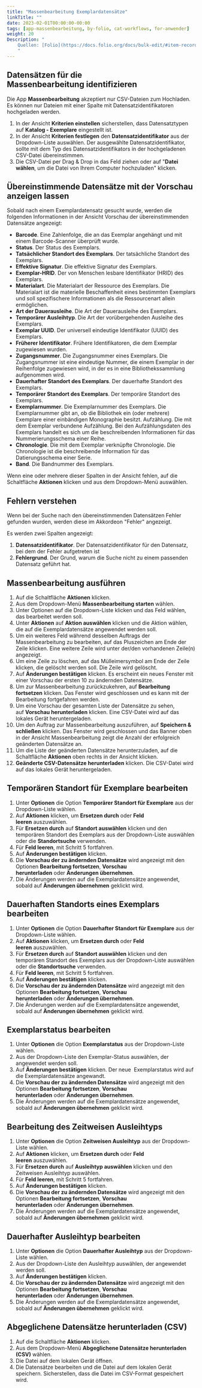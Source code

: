 ```yaml
---
title: "Massenbearbeitung Exemplardatensätze"
linkTitle: ""
date: 2023-02-01T00:00:00-00:00
tags: [app-massenbearbeitung, by-folio, cat-workflows, for-anwender]
weight: 20
Description: "
    Quellen: [Folio](https://docs.folio.org/docs/bulk-edit/#item-records) & [GBV](https://info.gbv.de/pages/viewpage.action?pageId=845709326)
    "
---
```


## Datensätzen für die Massenbearbeitung identifizieren

Die App **Massenbearbeitung** akzeptiert nur CSV-Dateien zum Hochladen. Es können nur Dateien mit einer Spalte mit Datensatzidentifikatoren hochgeladen werden.

1.  In der Ansicht **Kriterien einstellen** sicherstellen, dass Datensatztypen auf **Katalog - Exemplare** eingestellt ist.
2.  In der Ansicht **Kriterien festlegen** den **Datensatzidentifikator** aus der Dropdown-Liste auswählen. Der ausgewählte Datensatzidentifikator, sollte mit dem Typ des Datensatzidentifikators in der hochgeladenen CSV-Datei übereinstimmen.
3.  Die CSV-Datei per Drag & Drop in das Feld ziehen oder auf "**Datei wählen**, um die Datei von Ihrem Computer hochzuladen" klicken.

## Übereinstimmende Datensätze mit der Vorschau anzeigen lassen

Sobald nach einem Exemplardatensatz gesucht wurde, werden die folgenden Informationen in der Ansicht Vorschau der übereinstimmenden Datensätze angezeigt:

-   **Barcode**. Eine Zahlenfolge, die an das Exemplar angehängt und mit einem Barcode-Scanner überprüft wurde.
-   **Status**. Der Status des Exemplars.
-   **Tatsächlicher Standort des Exemplars**. Der tatsächliche Standort des Exemplars.
-   **Effektive Signatur**. Die effektive Signatur des Exemplars.
-   **Exemplar-HRID**. Der von Menschen lesbare Identifikator (HRID) des Exemplars.
-   **Materialart**. Die Materialart der Ressource des Exemplars. Die Materialart ist die materielle Beschaffenheit eines bestimmten Exemplars und soll spezifischere Informationen als die Ressourcenart allein ermöglichen.
-   **Art der Dauerausleihe**. Die Art der Dauerausleihe des Exemplars.
-   **Temporärer Ausleihtyp**. Die Art der vorübergehenden Ausleihe des Exemplars.
-   **Exemplar UUID**. Der universell eindeutige Identifikator (UUID) des Exemplars.
-   **Früherer Identifikator**. Frühere Identifikatoren, die dem Exemplar zugewiesen wurden.
-   **Zugangsnummer**. Die Zugangsnummer eines Exemplars. Die Zugangsnummer ist eine eindeutige Nummer, die einem Exemplar in der Reihenfolge zugewiesen wird, in der es in eine Bibliothekssammlung aufgenommen wird.
-   **Dauerhafter Standort des Exemplars**. Der dauerhafte Standort des Exemplars.
-   **Temporärer Standort des Exemplars**. Der temporäre Standort des Exemplars.
-   **Exemplarnummer**. Die Exemplarnummer des Exemplars. Die Exemplarnummer gibt an, ob die Bibliothek ein (oder mehrere) Exemplare einer einbändigen Monographie besitzt.
    Aufzählung. Die mit dem Exemplar verbundene Aufzählung. Bei den Aufzählungsdaten des Exemplars handelt es sich um die beschreibenden Informationen für das Nummerierungsschema einer Reihe.
-   **Chronologie**. Die mit dem Exemplar verknüpfte Chronologie. Die Chronologie ist die beschreibende Information für das Datierungsschema einer Serie.
-   **Band**. Die Bandnummer des Exemplars.

Wenn eine oder mehrere dieser Spalten in der Ansicht fehlen, auf die Schaltfläche **Aktionen** klicken und aus dem Dropdown-Menü auswählen.

## Fehlern verstehen

Wenn bei der Suche nach den übereinstimmenden Datensätzen Fehler gefunden wurden, werden diese im Akkordeon "Fehler" angezeigt.

Es werden zwei Spalten angezeigt:

1.  **Datensatzidentifikator**. Der Datensatzidentifikator für den Datensatz, bei dem der Fehler aufgetreten ist
2.  **Fehlergrund**. Der Grund, warum die Suche nicht zu einem passenden Datensatz geführt hat.

## Massenbearbeitung ausführen

1.  Auf die Schaltfläche **Aktionen** klicken.
2.  Aus dem Dropdown-Menü **Massenbearbeitung starten** wählen.
3.  Unter Optionen auf die Dropdown-Liste klicken und das Feld wählen, das bearbeitet werden soll.
4.  Unter **Aktionen** auf **Aktion auswählen** klicken und die Aktion wählen, die auf die Exemplardatensätze angewendet werden soll.
5.  Um ein weiteres Feld während desselben Auftrags der Massenbearbeitung zu bearbeiten, auf das Pluszeichen am Ende der Zeile klicken. Eine weitere Zeile wird unter der/den vorhandenen Zeile(n) angezeigt.
6.  Um eine Zeile zu löschen, auf das Mülleimersymbol am Ende der Zeile klicken, die gelöscht werden soll. Die Zeile wird gelöscht.
7.  Auf **Änderungen bestätigen** klicken. Es erscheint ein neues Fenster mit einer Vorschau der ersten 10 zu ändernden Datensätze.
8.  Um zur Massenbearbeitung zurückzukehren, auf **Bearbeitung fortsetzen** klicken. Das Fenster wird geschlossen und es kann mit der Bearbeitung fortgefahren werden.
9.  Um eine Vorschau der gesamten Liste der Datensätze zu sehen, auf **Vorschau herunterladen** klicken. Eine CSV-Datei wird auf das lokales Gerät heruntergeladen.
10.  Um den Auftrag zur Massenbearbeitung auszuführen, auf **Speichern & schließen** klicken. Das Fenster wird geschlossen und das Banner oben in der Ansicht Massenbearbeitung zeigt die Anzahl der erfolgreich geänderten Datensätze an.
11.  Um die Liste der geänderten Datensätze herunterzuladen, auf die Schaltfläche **Aktionen** oben rechts in der Ansicht klicken.
12.  **Geänderte CSV-Datensätze herunterladen** klicken. Die CSV-Datei wird auf das lokales Gerät heruntergeladen.

## Temporären Standort für Exemplare bearbeiten

1.  Unter **Optionen** die Option **Temporärer Standort für Exemplare** aus der Dropdown-Liste wählen.
2.  Auf **Aktionen** klicken, um **Ersetzen durch** oder **Feld leeren** auszuwählen.
3.  Für **Ersetzen durch** auf **Standort auswählen** klicken und den temporären Standort des Exemplars aus der Dropdown-Liste auswählen oder die **Standortsuche** verwenden.
4.  Für **Feld leeren**, mit Schritt 5 fortfahren.
5.  Auf **Änderungen bestätigen** klicken.
6.  Die **Vorschau der zu ändernden Datensätze** wird angezeigt mit den Optionen **Bearbeitung fortsetzen**, **Vorschau herunterladen** oder **Änderungen übernehmen**.
7.  Die Änderungen werden auf die Exemplardatensätze angewendet, sobald auf **Änderungen übernehmen** geklickt wird.

## Dauerhaften Standorts eines Exemplars bearbeiten

1.  Unter **Optionen** die Option **Dauerhafter Standort für Exemplare** aus der Dropdown-Liste wählen.
2.  Auf **Aktionen** klicken, um **Ersetzen durch** oder **Feld leeren** auszuwählen.
3.  Für **Ersetzen durch** auf **Standort auswählen** klicken und den temporären Standort des Exemplars aus der Dropdown-Liste auswählen oder die **Standortsuche** verwenden.
4.  Für **Feld leeren**, mit Schritt 5 fortfahren.
5.  Auf **Änderungen bestätigen** klicken.
6.  Die **Vorschau der zu ändernden Datensätze** wird angezeigt mit den Optionen **Bearbeitung fortsetzen**, **Vorschau herunterladen** oder **Änderungen übernehmen**.
7.  Die Änderungen werden auf die Exemplardatensätze angewendet, sobald auf **Änderungen übernehmen** geklickt wird.

## Exemplarstatus bearbeiten

1.  Unter **Optionen** die Option **Exemplarstatus** aus der Dropdown-Liste wählen.
2.  Aus der Dropdown-Liste den Exemplar-Status auswählen, der angewendet werden soll.
3.  Auf **Änderungen bestätigen** klicken. Der neue  Exemplarstatus wird auf die Exemplardatensätze angewandt.
4.  Die **Vorschau der zu ändernden Datensätze** wird angezeigt mit den Optionen **Bearbeitung fortsetzen**, **Vorschau herunterladen** oder **Änderungen übernehmen**.
5.  Die Änderungen werden auf die Exemplardatensätze angewendet, sobald auf **Änderungen übernehmen** geklickt wird.

## Bearbeitung des Zeitweisen Ausleihtyps

1.  Unter **Optionen** die Option **Zeitweisen Ausleihtyp** aus der Dropdown-Liste wählen.
2.  Auf **Aktionen** klicken, um **Ersetzen durch** oder **Feld leeren** auszuwählen.
3.  Für **Ersetzen durch** auf **Ausleihtyp auswählen** klicken und den Zeitweisen Ausleihtyp auswählen.
4.  Für **Feld leeren**, mit Schritt 5 fortfahren.
5.  Auf **Änderungen bestätigen** klicken.
6.  Die **Vorschau der zu ändernden Datensätze** wird angezeigt mit den Optionen **Bearbeitung fortsetzen**, **Vorschau herunterladen** oder **Änderungen übernehmen**.
7.  Die Änderungen werden auf die Exemplardatensätze angewendet, sobald auf **Änderungen übernehmen** geklickt wird.

## Dauerhafter Ausleihtyp bearbeiten

1.  Unter **Optionen** die Option **Dauerhafter Ausleihtyp** aus der Dropdown-Liste wählen.
2.  Aus der Dropdown-Liste den Ausleihtyp auswählen, der angewendet werden soll.
3.  Auf **Änderungen bestätigen** klicken.
4.  Die **Vorschau der zu ändernden Datensätze** wird angezeigt mit den Optionen **Bearbeitung fortsetzen**, **Vorschau herunterladen** oder **Änderungen übernehmen**.
5.  Die Änderungen werden auf die Exemplardatensätze angewendet, sobald auf **Änderungen übernehmen** geklickt wird.

## Abgeglichene Datensätze herunterladen (CSV)

1.  Auf die Schaltfläche **Aktionen** klicken.
2.  Aus dem Dropdown-Menü **Abgeglichene Datensätze herunterladen (CSV)** wählen.
3.  Die Datei auf dem lokalen Gerät öffnen.
4.  Die Datensätze bearbeiten und die Datei auf dem lokalen Gerät speichern. Sicherstellen, dass die Datei im CSV-Format gespeichert wird.
